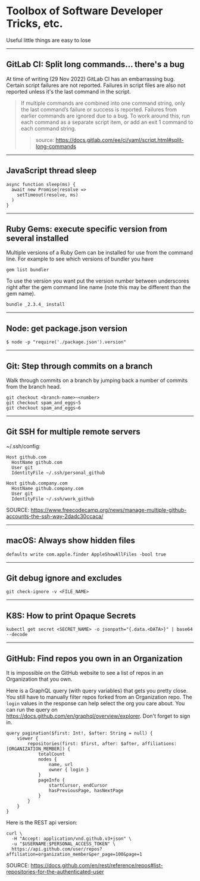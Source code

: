 # Toolbox of Software Developer Tricks, etc.
Useful little things are easy to lose

---
## GitLab CI: Split long commands... there's a bug

At time of writing (29 Nov 2022) GitLab CI has an embarrassing bug. Certain script failures are not reported. Failures in script files are also not reported unless it's the last command in the script.

> If multiple commands are combined into one command string, only the last command’s failure or success is reported. Failures from earlier commands are ignored due to a bug. To work around this, run each command as a separate script item, or add an exit 1 command to each command string.
>
>> source: https://docs.gitlab.com/ee/ci/yaml/script.html#split-long-commands

---
## JavaScript thread sleep
```
async function sleep(ms) {
  await new Promise(resolve =>
    setTimeout(resolve, ms)
  )
}
```
___
## Ruby Gems: execute specific version from several installed
Multiple versions of a Ruby Gem can be installed for use from the command line. For example to see which versions of bundler you have 

```
gem list bundler
```

To use the version you want put the version number between underscores right after the gem command line name (note this may be different than the gem name).

```
bundle _2.3.4_ install
```
---
## Node: get package.json version
```
$ node -p "require('./package.json').version"
```
---
## Git: Step through commits on a branch
Walk through commits on a branch by jumping back a number of commits from the branch head.
```
git checkout <branch-name>~<number>
git checkout spam_and_eggs~5
git checkout spam_and_eggs~6
```
---
## Git SSH for multiple remote servers
~/.ssh/config:
```
Host github.com
  HostName github.com
  User git
  IdentityFile ~/.ssh/personal_github

Host github.company.com
  HostName github.company.com
  User git
  IdentityFile ~/.ssh/work_github
```
SOURCE: https://www.freecodecamp.org/news/manage-multiple-github-accounts-the-ssh-way-2dadc30ccaca/

---
## macOS: Always show hidden files
```
defaults write com.apple.finder AppleShowAllFiles -bool true
```
---
## Git debug ignore and excludes
```
git check-ignore -v <FILE_NAME>
```
---
## K8S: How to print Opaque Secrets
```
kubectl get secret <SECRET_NAME> -o jsonpath="{.data.<DATA>}" | base64 --decode
```
---
## GitHub: Find repos you own in an Organization

It is impossible on the GitHub website to see a list of repos in an Organization that you own.

Here is a GraphQL query (with query variables) that gets you pretty close. You still have to manually filter repos forked from an Organization repo. The `login` values in the response can help select the org you care about. You can run the query on https://docs.github.com/en/graphql/overview/explorer. Don't forget to sign in.

```
query pagination($first: Int!, $after: String = null) {
    viewer {
        repositories(first: $first, after: $after, affiliations: [ORGANIZATION_MEMBER]) {
            totalCount
            nodes {
                name, url
                owner { login }
            }
            pageInfo {
                startCursor, endCursor
                hasPreviousPage, hasNextPage
            }
        }
    }
}
```

Here is the REST api version:  

```
curl \
  -H "Accept: application/vnd.github.v3+json" \
  -u "$USERNAME:$PERSONAL_ACCESS_TOKEN" \
  https://api.github.com/user/repos?affiliation=organization_member&per_page=100&page=1
```
SOURCE: https://docs.github.com/en/rest/reference/repos#list-repositories-for-the-authenticated-user
